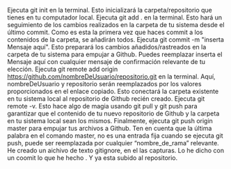 Ejecuta git init en la terminal. Esto inicializará la carpeta/repositorio que tienes en tu computador local.
Ejecuta git add . en la terminal. Esto hará un seguimiento de los cambios realizados en la carpeta de tu sistema desde el último commit. Como es esta la primera vez que haces commit a los contenidos de la carpeta, se añadirán todos.
Ejecuta git commit -m "inserta Mensaje aquí". Esto preparará los cambios añadidos/rastreados en la carpeta de tu sistema para empujar a Github. Puedes reemplazar inserta el Mensaje aquí con cualquier mensaje de confirmación relevante de tu elección.
Ejecuta git remote add origin https://github.com/nombreDeUsuario/repositorio.git en la terminal. Aquí, nombreDeUsuario y repositorio serán reemplazados por los valores proporcionados en el enlace copiado. Esto conectará la carpeta existente en tu sistema local al repositorio de Github recién creado.
Ejecuta git remote -v. Esto hace algo de magia usando git pull y git push para garantizar que el contenido de tu nuevo repositorio de Github y la carpeta en tu sistema local sean los mismos.
Finalmente, ejecuta git push origin master para empujar tus archivos a Github. Ten en cuenta que la última palabra en el comando master, no es una entrada fija cuando se ejecuta git push, puede ser reemplazada por cualquier “nombre_de_rama” relevante.
He creado un aichivo de texto gitignore, en el las capturas.
Lo he dicho con un coomit lo que he hecho . 
Y ya esta subido al repositorio.
